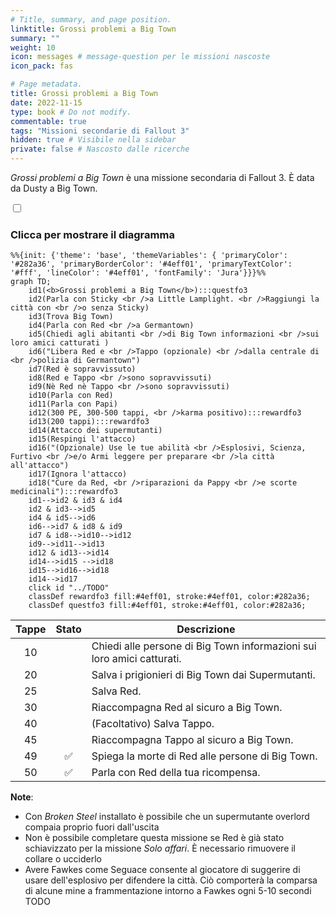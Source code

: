 ```yaml
---
# Title, summary, and page position.
linktitle: Grossi problemi a Big Town
summary: ""
weight: 10
icon: messages # message-question per le missioni nascoste
icon_pack: fas

# Page metadata.
title: Grossi problemi a Big Town
date: 2022-11-15
type: book # Do not modify.
commentable: true
tags: "Missioni secondarie di Fallout 3"
hidden: true # Visibile nella sidebar
private: false # Nascosto dalle ricerche
---
```


<div class="fo3">

*Grossi problemi a Big Town* è una missione secondaria di Fallout 3. È data da Dusty a Big Town.



<section class="chart-collapse">
<input type="checkbox" name="collapse2" id="handle2">
<h3 class="handle">
<label for="handle2">Clicca per mostrare il diagramma</label>
</h3>
<div class="content">

```mermaid
%%{init: {'theme': 'base', 'themeVariables': { 'primaryColor': '#282a36', 'primaryBorderColor': '#4eff01', 'primaryTextColor': '#fff', 'lineColor': '#4eff01', 'fontFamily': 'Jura'}}}%%
graph TD;
    id1(<b>Grossi problemi a Big Town</b>):::questfo3
    id2(Parla con Sticky <br />a Little Lamplight. <br />Raggiungi la città con <br />o senza Sticky)
    id3(Trova Big Town)
    id4(Parla con Red <br />a Germantown)
    id5(Chiedi agli abitanti <br />di Big Town informazioni <br />sui loro amici catturati )
    id6("Libera Red e <br />Tappo (opzionale) <br />dalla centrale di <br />polizia di Germantown")
    id7(Red è sopravvissuto) 
    id8(Red e Tappo <br />sono sopravvissuti)
    id9(Nè Red nè Tappo <br />sono sopravvissuti)
    id10(Parla con Red)
    id11(Parla con Papi)
    id12(300 PE, 300-500 tappi, <br />karma positivo):::rewardfo3
    id13(200 tappi):::rewardfo3
    id14(Attacco dei supermutanti)
    id15(Respingi l'attacco)
    id16("(Opzionale) Use le tue abilità <br />Esplosivi, Scienza, Furtivo <br />e/o Armi leggere per preparare <br />la città all'attacco")
    id17(Ignora l'attacco)
    id18("Cure da Red, <br />riparazioni da Pappy <br />e scorte medicinali"):::rewardfo3
    id1-->id2 & id3 & id4
    id2 & id3-->id5
    id4 & id5-->id6
    id6-->id7 & id8 & id9
    id7 & id8-->id10-->id12
    id9-->id11-->id13
    id12 & id13-->id14 
    id14-->id15 -->id18 
    id15-->id16-->id18
    id14-->id17
    click id "../TODO"
    classDef rewardfo3 fill:#4eff01, stroke:#4eff01, color:#282a36;
    classDef questfo3 fill:#4eff01, stroke:#4eff01, color:#282a36;
```

</div>
</section>

| Tappe |       Stato        | Descrizione                                                            |
| :---: | :----------------: | ---------------------------------------------------------------------- |
|  10   |                    | Chiedi alle persone di Big Town informazioni sui loro amici catturati. |
|  20   |                    | Salva i prigionieri di Big Town dai Supermutanti.                      |
|  25   |                    | Salva Red.                                                             |
|  30   |                    | Riaccompagna Red al sicuro a Big Town.                                 |
|  40   |                    | (Facoltativo) Salva Tappo.                                             |
|  45   |                    | Riaccompagna Tappo al sicuro a Big Town.                               |
|  49   | :white_check_mark: | Spiega la morte di Red alle persone di Big Town.                       |
|  50   | :white_check_mark: | Parla con Red della tua ricompensa.                                    |

**Note**:
- Con *Broken Steel* installato è possibile che un supermutante overlord compaia proprio fuori dall'uscita
- Non è possibile completare questa missione se Red è già stato schiavizzato per la missione *Solo affari*. È necessario rimuovere il collare o ucciderlo
- Avere Fawkes come Seguace consente al giocatore di suggerire di usare dell'esplosivo per difendere la città. Ciò comporterà la comparsa di alcune mine a frammentazione intorno a Fawkes ogni 5-10 secondi TODO


</div>